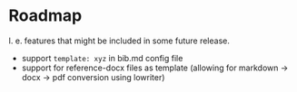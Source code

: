 # Roadmap

I. e. features that might be included in some future
release.

- support ``template: xyz`` in bib.md config file
- support for reference-docx files as template (allowing
  for markdown -> docx -> pdf conversion using lowriter)
